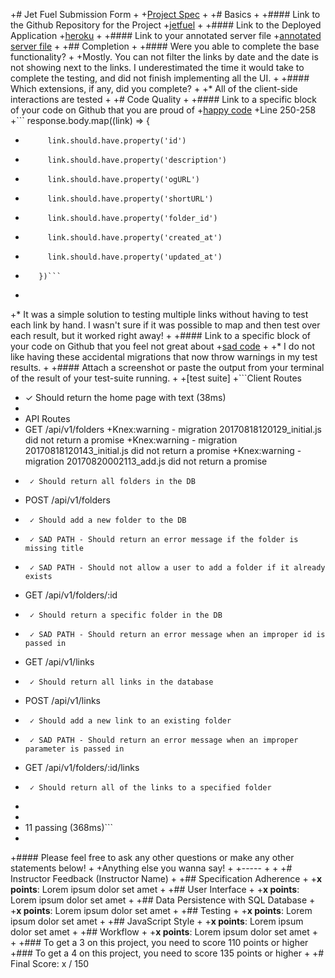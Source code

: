 +# Jet Fuel Submission Form
 +
 +[Project Spec](http://frontend.turing.io/projects/jet-fuel.html)
 +
 +# Basics
 +
 +#### Link to the Github Repository for the Project
 +[jetfuel](https://github.com/noetic97/jet-fuel)
 +
 +#### Link to the Deployed Application
 +[heroku](https://joes-jet-fuel.herokuapp.com/)
 +
 +#### Link to your annotated server file
 +[annotated server file](https://github.com/noetic97/jet-fuel/blob/server-descriptions/server.js)
 +
 +## Completion
 +
 +#### Were you able to complete the base functionality?
 +
 +Mostly.  You can not filter the links by date and the date is not showing next to the links.  I underestimated the time it would take to complete the testing, and did not finish implementing all the UI.
 +
 +#### Which extensions, if any, did you complete?
 +
 +* All of the client-side interactions are tested
 +
 +# Code Quality
 +
 +#### Link to a specific block of your code on Github that you are proud of
 +[happy code](https://github.com/noetic97/jet-fuel/blob/master/test/routes.spec.js)
 +Line 250-258
 +``` response.body.map((link) => {
 +          link.should.have.property('id')
 +          link.should.have.property('description')
 +          link.should.have.property('ogURL')
 +          link.should.have.property('shortURL')
 +          link.should.have.property('folder_id')
 +          link.should.have.property('created_at')
 +          link.should.have.property('updated_at')
 +        })```
 +
 +* It was a simple solution to testing multiple links without having to test each link by hand.  I wasn't sure if it was possible to map and then test over each result, but it worked right away!
 +
 +#### Link to a specific block of your code on Github that you feel not great about
 +[sad code](https://github.com/noetic97/jet-fuel/tree/master/db/migrations)
 +
 +* I do not like having these accidental migrations that now throw warnings in my test results.
 +
 +#### Attach a screenshot or paste the output from your terminal of the result of your test-suite running.
 +
 +[test suite]
 +```Client Routes
 +    ✓ Should return the home page with text (38ms)
 +
 +  API Routes
 +    GET /api/v1/folders
 +Knex:warning - migration 20170818120129_initial.js did not return a promise
 +Knex:warning - migration 20170818120143_initial.js did not return a promise
 +Knex:warning - migration 20170820002113_add.js did not return a promise
 +      ✓ Should return all folders in the DB
 +    POST /api/v1/folders
 +      ✓ Should add a new folder to the DB
 +      ✓ SAD PATH - Should return an error message if the folder is missing title
 +      ✓ SAD PATH - Should not allow a user to add a folder if it already exists
 +    GET /api/v1/folders/:id
 +      ✓ Should return a specific folder in the DB
 +      ✓ SAD PATH - Should return an error message when an improper id is passed in
 +    GET /api/v1/links
 +      ✓ Should return all links in the database
 +    POST /api/v1/links
 +      ✓ Should add a new link to an existing folder
 +      ✓ SAD PATH - Should return an error message when an improper parameter is passed in
 +    GET /api/v1/folders/:id/links
 +      ✓ Should return all of the links to a specified folder
 +
 +
 +  11 passing (368ms)```
 +
 +#### Please feel free to ask any other questions or make any other statements below!
 +
 +Anything else you wanna say!
 +
 +-----
 +
 +
 +# Instructor Feedback (Instructor Name)
 +
 +## Specification Adherence
 +
 +**x points**: Lorem ipsum dolor set amet
 +
 +## User Interface
 +
 +**x points**: Lorem ipsum dolor set amet
 +
 +## Data Persistence with SQL Database
 +
 +**x points**: Lorem ipsum dolor set amet
 +
 +## Testing
 +
 +**x points**: Lorem ipsum dolor set amet
 +
 +## JavaScript Style
 +
 +**x points**: Lorem ipsum dolor set amet
 +
 +## Workflow
 +
 +**x points**: Lorem ipsum dolor set amet
 +
 +
 +### To get a 3 on this project, you need to score 110 points or higher
 +### To get a 4 on this project, you need to score 135 points or higher
 +
 +# Final Score: x / 150
